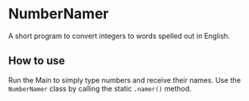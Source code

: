 # NumberNamer
A short program to convert integers to words spelled out in English.

## How to use
Run the Main to simply type numbers and receive their names.
Use the `NumberNamer` class by calling the static `.namer()` method.
